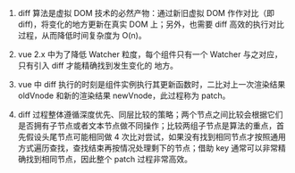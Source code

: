 1. diff 算法是虚拟 DOM 技术的必然产物：通过新旧虚拟 DOM 作作对比（即 diff)，将变化的地方更新在真实 DOM
   上；另外，也需要 diff 高效的执行对比过程，从而降低时间复杂度为 O(n)。

2. vue 2.x 中为了降低 Watcher 粒度，每个组件只有一个 Watcher 与之对应，只有引入 diff 才能精确找到发生变化的
   地方。

3. vue 中 diff 执行的时刻是组件实例执行其更新函数时，二比对上一次渲染结果 oldVnode 和新的渲染结果 newVnode，此过程称为 patch。

4. diff 过程整体遵循深度优先、同层比较的策略；两个节点之间比较会根据它们是否拥有子节点或者文本节点做不同操作；比较两组子节点是算法的重点，首先假设头尾节点可能相同做 4 次比对尝试，如果没有找到相同节点才按照通用方式遍历查找，查找结束再按情况处理剩下的节点；借助 key 通常可以非常精确找到相同节点，因此整个 patch 过程非常高效。
